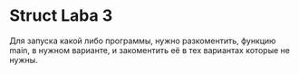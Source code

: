 # Struct Laba 3
Для запуска какой либо программы, нужно разкоментить, функцию main, в нужном варианте, и закоментить её в тех вариантах которые не нужны.

